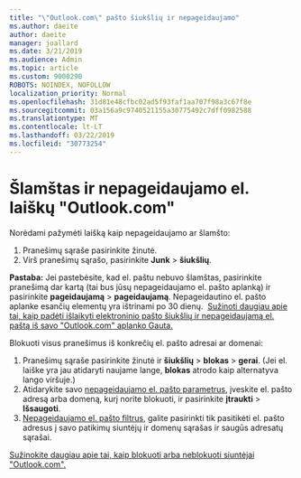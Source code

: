 ```yaml
---
title: "\"Outlook.com\" pašto šiukšlių ir nepageidaujamo"
ms.author: daeite
author: daeite
manager: joallard
ms.date: 3/21/2019
ms.audience: Admin
ms.topic: article
ms.custom: 9000290
ROBOTS: NOINDEX, NOFOLLOW
localization_priority: Normal
ms.openlocfilehash: 31d81e48cfbc02ad5f93faf1aa707f98a3c67f8e
ms.sourcegitcommit: 03a156a9c9740521155a30775492c7dff0982588
ms.translationtype: MT
ms.contentlocale: lt-LT
ms.lasthandoff: 03/22/2019
ms.locfileid: "30773254"
---
```

# <a name="spam-and-junk-email-in-outlookcom"></a>Šlamštas ir nepageidaujamo el. laiškų "Outlook.com"

Norėdami pažymėti laišką kaip nepageidaujamo ar šlamšto:

1. Pranešimų sąraše pasirinkite žinutė.
1. Virš pranešimų sąrašo, pasirinkite **Junk** > **šiukšlių**.

**Pastaba:** Jei pastebėsite, kad el. paštu nebuvo šlamštas, pasirinkite pranešimą dar kartą (tai bus jūsų nepageidaujamo el. pašto aplanką) ir pasirinkite **pageidaujamą** > **pageidaujamą**. Nepageidautino el. pašto aplanke esančių elementų yra ištrinami po 30 dienų.  [Sužinoti daugiau apie tai, kaip padėti išlaikyti elektroninio pašto šiukšlių ir nepageidaujamą el. paštą iš savo "Outlook.com" aplanko Gauta.](https://support.office.com/article/a3ece97b-82f8-4a5e-9ac3-e92fa6427ae4)

Blokuoti visus pranešimus iš konkrečių el. pašto adresai ar domenai:

1. Pranešimų sąraše pasirinkite žinutė ir **šiukšlių** > **blokas** > **gerai**. (Jei el. laiške yra jau atidaryti naujame lange, **blokas** atrodo kaip alternatyva lango viršuje.)
1. Atidarykite savo [nepageidaujamo el. pašto parametrus](https://outlook.live.com/mail/options/mail/junkEmail/blockedSendersAndDomainsV2), įveskite el. pašto adresą arba domeną, kurį norite blokuoti, ir pasirinkite **įtraukti** > **Išsaugoti**.
1. [Nepageidaujamo el. pašto filtrus](https://outlook.live.com/mail/options/mail/junkEmail/filtersOption), galite pasirinkti tik pasitikėti el. pašto adresus į savo patikimų siuntėjų ir domenų sąrašas ir saugūs adresatų sąrašai.

[Sužinokite daugiau apie tai, kaip blokuoti arba neblokuoti siuntėjai "Outlook.com".](https://support.office.com/article/afba1c94-77bb-4f50-8b85-057cf52f4d5e)
